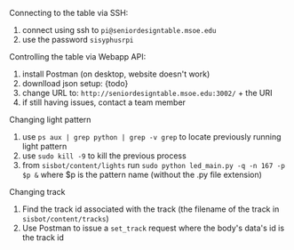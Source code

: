 Connecting to the table via SSH:

  1. connect using ssh to `pi@seniordesigntable.msoe.edu`
  2. use the password `sisyphusrpi`
  

Controlling the table via Webapp API:

  1. install Postman (on desktop, website doesn't work)
  2. downlload json setup: {todo}
  3. change URL to: `http://seniordesigntable.msoe.edu:3002/` + the URI
  4. if still having issues, contact a team member
  
Changing light pattern

  1. use `ps aux | grep python | grep -v grep` to locate previously running light pattern
  2. use `sudo kill -9` to kill the previous process
  3. from `sisbot/content/lights` run `sudo python led_main.py -q -n 167 -p $p &` where $p is the pattern name (without the .py file extension)
  
  
Changing track

  1. Find the track id associated with the track (the filename of the track in `sisbot/content/tracks`)
  2. Use Postman to issue a `set_track` request where the body's data's id is the track id